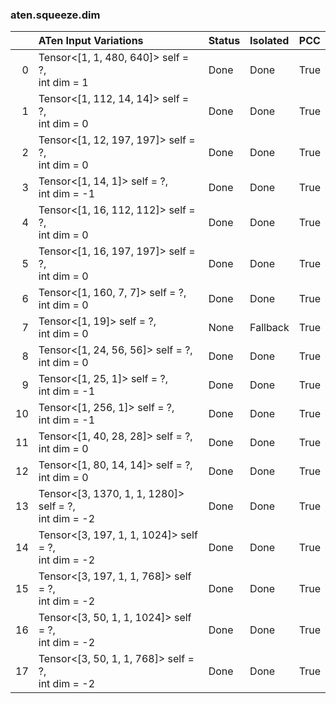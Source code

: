 ### aten.squeeze.dim
|    | ATen Input Variations                                   | Status   | Isolated   | PCC   |
|---:|:--------------------------------------------------------|:---------|:-----------|:------|
|  0 | Tensor<[1, 1, 480, 640]> self = ?,<br>int dim = 1       | Done     | Done       | True  |
|  1 | Tensor<[1, 112, 14, 14]> self = ?,<br>int dim = 0       | Done     | Done       | True  |
|  2 | Tensor<[1, 12, 197, 197]> self = ?,<br>int dim = 0      | Done     | Done       | True  |
|  3 | Tensor<[1, 14, 1]> self = ?,<br>int dim = -1            | Done     | Done       | True  |
|  4 | Tensor<[1, 16, 112, 112]> self = ?,<br>int dim = 0      | Done     | Done       | True  |
|  5 | Tensor<[1, 16, 197, 197]> self = ?,<br>int dim = 0      | Done     | Done       | True  |
|  6 | Tensor<[1, 160, 7, 7]> self = ?,<br>int dim = 0         | Done     | Done       | True  |
|  7 | Tensor<[1, 19]> self = ?,<br>int dim = 0                | None     | Fallback   | True  |
|  8 | Tensor<[1, 24, 56, 56]> self = ?,<br>int dim = 0        | Done     | Done       | True  |
|  9 | Tensor<[1, 25, 1]> self = ?,<br>int dim = -1            | Done     | Done       | True  |
| 10 | Tensor<[1, 256, 1]> self = ?,<br>int dim = -1           | Done     | Done       | True  |
| 11 | Tensor<[1, 40, 28, 28]> self = ?,<br>int dim = 0        | Done     | Done       | True  |
| 12 | Tensor<[1, 80, 14, 14]> self = ?,<br>int dim = 0        | Done     | Done       | True  |
| 13 | Tensor<[3, 1370, 1, 1, 1280]> self = ?,<br>int dim = -2 | Done     | Done       | True  |
| 14 | Tensor<[3, 197, 1, 1, 1024]> self = ?,<br>int dim = -2  | Done     | Done       | True  |
| 15 | Tensor<[3, 197, 1, 1, 768]> self = ?,<br>int dim = -2   | Done     | Done       | True  |
| 16 | Tensor<[3, 50, 1, 1, 1024]> self = ?,<br>int dim = -2   | Done     | Done       | True  |
| 17 | Tensor<[3, 50, 1, 1, 768]> self = ?,<br>int dim = -2    | Done     | Done       | True  |

